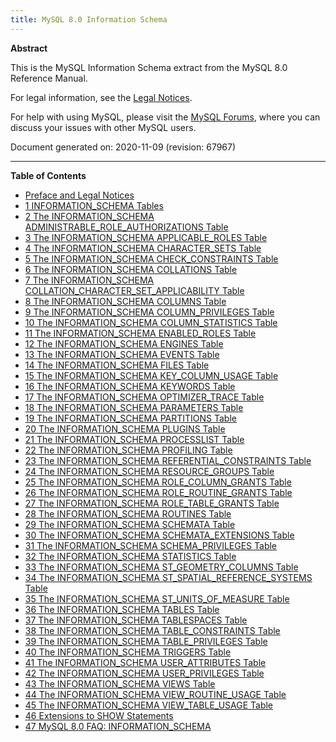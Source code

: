 ```yaml
---
title: MySQL 8.0 Information Schema
---
```


**Abstract**

This is the MySQL Information Schema extract from the MySQL 8.0 Reference Manual.

For legal information, see the [Legal Notices](https://dev.mysql.com/doc/mysql-infoschema-excerpt/8.0/en/preface.html#legalnotice).

For help with using MySQL, please visit the [MySQL Forums](http://forums.mysql.com/), where you can discuss your issues with other MySQL users.

Document generated on: 2020-11-09 (revision: 67967)

---

**Table of Contents**

- [Preface and Legal Notices](https://dev.mysql.com/doc/mysql-infoschema-excerpt/8.0/en/preface.html)
- [1 INFORMATION_SCHEMA Tables](https://dev.mysql.com/doc/mysql-infoschema-excerpt/8.0/en/information-schema.html)
- [2 The INFORMATION_SCHEMA ADMINISTRABLE_ROLE_AUTHORIZATIONS Table](https://dev.mysql.com/doc/mysql-infoschema-excerpt/8.0/en/information-schema-administrable-role-authorizations-table.html)
- [3 The INFORMATION_SCHEMA APPLICABLE_ROLES Table](https://dev.mysql.com/doc/mysql-infoschema-excerpt/8.0/en/information-schema-applicable-roles-table.html)
- [4 The INFORMATION_SCHEMA CHARACTER_SETS Table](https://dev.mysql.com/doc/mysql-infoschema-excerpt/8.0/en/information-schema-character-sets-table.html)
- [5 The INFORMATION_SCHEMA CHECK_CONSTRAINTS Table](https://dev.mysql.com/doc/mysql-infoschema-excerpt/8.0/en/information-schema-check-constraints-table.html)
- [6 The INFORMATION_SCHEMA COLLATIONS Table](https://dev.mysql.com/doc/mysql-infoschema-excerpt/8.0/en/information-schema-collations-table.html)
- [7 The INFORMATION_SCHEMA COLLATION_CHARACTER_SET_APPLICABILITY Table](https://dev.mysql.com/doc/mysql-infoschema-excerpt/8.0/en/information-schema-collation-character-set-applicability-table.html)
- [8 The INFORMATION_SCHEMA COLUMNS Table](https://dev.mysql.com/doc/mysql-infoschema-excerpt/8.0/en/information-schema-columns-table.html)
- [9 The INFORMATION_SCHEMA COLUMN_PRIVILEGES Table](https://dev.mysql.com/doc/mysql-infoschema-excerpt/8.0/en/information-schema-column-privileges-table.html)
- [10 The INFORMATION_SCHEMA COLUMN_STATISTICS Table](https://dev.mysql.com/doc/mysql-infoschema-excerpt/8.0/en/information-schema-column-statistics-table.html)
- [11 The INFORMATION_SCHEMA ENABLED_ROLES Table](https://dev.mysql.com/doc/mysql-infoschema-excerpt/8.0/en/information-schema-enabled-roles-table.html)
- [12 The INFORMATION_SCHEMA ENGINES Table](https://dev.mysql.com/doc/mysql-infoschema-excerpt/8.0/en/information-schema-engines-table.html)
- [13 The INFORMATION_SCHEMA EVENTS Table](https://dev.mysql.com/doc/mysql-infoschema-excerpt/8.0/en/information-schema-events-table.html)
- [14 The INFORMATION_SCHEMA FILES Table](https://dev.mysql.com/doc/mysql-infoschema-excerpt/8.0/en/information-schema-files-table.html)
- [15 The INFORMATION_SCHEMA KEY_COLUMN_USAGE Table](https://dev.mysql.com/doc/mysql-infoschema-excerpt/8.0/en/information-schema-key-column-usage-table.html)
- [16 The INFORMATION_SCHEMA KEYWORDS Table](https://dev.mysql.com/doc/mysql-infoschema-excerpt/8.0/en/information-schema-keywords-table.html)
- [17 The INFORMATION_SCHEMA OPTIMIZER_TRACE Table](https://dev.mysql.com/doc/mysql-infoschema-excerpt/8.0/en/information-schema-optimizer-trace-table.html)
- [18 The INFORMATION_SCHEMA PARAMETERS Table](https://dev.mysql.com/doc/mysql-infoschema-excerpt/8.0/en/information-schema-parameters-table.html)
- [19 The INFORMATION_SCHEMA PARTITIONS Table](https://dev.mysql.com/doc/mysql-infoschema-excerpt/8.0/en/information-schema-partitions-table.html)
- [20 The INFORMATION_SCHEMA PLUGINS Table](https://dev.mysql.com/doc/mysql-infoschema-excerpt/8.0/en/information-schema-plugins-table.html)
- [21 The INFORMATION_SCHEMA PROCESSLIST Table](https://dev.mysql.com/doc/mysql-infoschema-excerpt/8.0/en/information-schema-processlist-table.html)
- [22 The INFORMATION_SCHEMA PROFILING Table](https://dev.mysql.com/doc/mysql-infoschema-excerpt/8.0/en/information-schema-profiling-table.html)
- [23 The INFORMATION_SCHEMA REFERENTIAL_CONSTRAINTS Table](https://dev.mysql.com/doc/mysql-infoschema-excerpt/8.0/en/information-schema-referential-constraints-table.html)
- [24 The INFORMATION_SCHEMA RESOURCE_GROUPS Table](https://dev.mysql.com/doc/mysql-infoschema-excerpt/8.0/en/information-schema-resource-groups-table.html)
- [25 The INFORMATION_SCHEMA ROLE_COLUMN_GRANTS Table](https://dev.mysql.com/doc/mysql-infoschema-excerpt/8.0/en/information-schema-role-column-grants-table.html)
- [26 The INFORMATION_SCHEMA ROLE_ROUTINE_GRANTS Table](https://dev.mysql.com/doc/mysql-infoschema-excerpt/8.0/en/information-schema-role-routine-grants-table.html)
- [27 The INFORMATION_SCHEMA ROLE_TABLE_GRANTS Table](https://dev.mysql.com/doc/mysql-infoschema-excerpt/8.0/en/information-schema-role-table-grants-table.html)
- [28 The INFORMATION_SCHEMA ROUTINES Table](https://dev.mysql.com/doc/mysql-infoschema-excerpt/8.0/en/information-schema-routines-table.html)
- [29 The INFORMATION_SCHEMA SCHEMATA Table](https://dev.mysql.com/doc/mysql-infoschema-excerpt/8.0/en/information-schema-schemata-table.html)
- [30 The INFORMATION_SCHEMA SCHEMATA_EXTENSIONS Table](https://dev.mysql.com/doc/mysql-infoschema-excerpt/8.0/en/information-schema-schemata-extensions-table.html)
- [31 The INFORMATION_SCHEMA SCHEMA_PRIVILEGES Table](https://dev.mysql.com/doc/mysql-infoschema-excerpt/8.0/en/information-schema-schema-privileges-table.html)
- [32 The INFORMATION_SCHEMA STATISTICS Table](https://dev.mysql.com/doc/mysql-infoschema-excerpt/8.0/en/information-schema-statistics-table.html)
- [33 The INFORMATION_SCHEMA ST_GEOMETRY_COLUMNS Table](https://dev.mysql.com/doc/mysql-infoschema-excerpt/8.0/en/information-schema-st-geometry-columns-table.html)
- [34 The INFORMATION_SCHEMA ST_SPATIAL_REFERENCE_SYSTEMS Table](https://dev.mysql.com/doc/mysql-infoschema-excerpt/8.0/en/information-schema-st-spatial-reference-systems-table.html)
- [35 The INFORMATION_SCHEMA ST_UNITS_OF_MEASURE Table](https://dev.mysql.com/doc/mysql-infoschema-excerpt/8.0/en/information-schema-st-units-of-measure-table.html)
- [36 The INFORMATION_SCHEMA TABLES Table](https://dev.mysql.com/doc/mysql-infoschema-excerpt/8.0/en/information-schema-tables-table.html)
- [37 The INFORMATION_SCHEMA TABLESPACES Table](https://dev.mysql.com/doc/mysql-infoschema-excerpt/8.0/en/information-schema-tablespaces-table.html)
- [38 The INFORMATION_SCHEMA TABLE_CONSTRAINTS Table](https://dev.mysql.com/doc/mysql-infoschema-excerpt/8.0/en/information-schema-table-constraints-table.html)
- [39 The INFORMATION_SCHEMA TABLE_PRIVILEGES Table](https://dev.mysql.com/doc/mysql-infoschema-excerpt/8.0/en/information-schema-table-privileges-table.html)
- [40 The INFORMATION_SCHEMA TRIGGERS Table](https://dev.mysql.com/doc/mysql-infoschema-excerpt/8.0/en/information-schema-triggers-table.html)
- [41 The INFORMATION_SCHEMA USER_ATTRIBUTES Table](https://dev.mysql.com/doc/mysql-infoschema-excerpt/8.0/en/information-schema-user-attributes-table.html)
- [42 The INFORMATION_SCHEMA USER_PRIVILEGES Table](https://dev.mysql.com/doc/mysql-infoschema-excerpt/8.0/en/information-schema-user-privileges-table.html)
- [43 The INFORMATION_SCHEMA VIEWS Table](https://dev.mysql.com/doc/mysql-infoschema-excerpt/8.0/en/information-schema-views-table.html)
- [44 The INFORMATION_SCHEMA VIEW_ROUTINE_USAGE Table](https://dev.mysql.com/doc/mysql-infoschema-excerpt/8.0/en/information-schema-view-routine-usage-table.html)
- [45 The INFORMATION_SCHEMA VIEW_TABLE_USAGE Table](https://dev.mysql.com/doc/mysql-infoschema-excerpt/8.0/en/information-schema-view-table-usage-table.html)
- [46 Extensions to SHOW Statements](https://dev.mysql.com/doc/mysql-infoschema-excerpt/8.0/en/extended-show.html)
- [47 MySQL 8.0 FAQ: INFORMATION_SCHEMA](https://dev.mysql.com/doc/mysql-infoschema-excerpt/8.0/en/faqs-information-schema.html)
